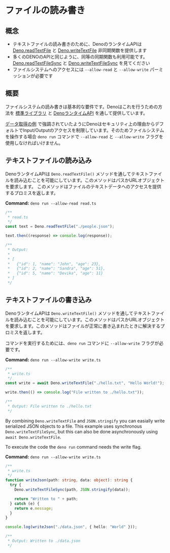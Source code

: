 <!-- # Read and Write Files -->
# ファイルの読み書き

<!-- ## Concepts -->
## 概念

<!--
- Deno's runtime API provides the
  [Deno.readTextFile](https://doc.deno.land/builtin/stable#Deno.readTextFile)
  and
  [Deno.writeTextFile](https://doc.deno.land/builtin/stable#Deno.writeTextFile)
  asynchronous functions for reading and writing entire text files
- Like many of Deno's APIs, synchronous alternatives are also available. See
  [Deno.readTextFileSync](https://doc.deno.land/builtin/stable#Deno.readTextFileSync)
  and
  [Deno.writeTextFileSync](https://doc.deno.land/builtin/stable#Deno.writeTextFileSync)
- Use `--allow-read` and `--allow-write` permissions to gain access to the file
  system
-->
- テキストファイルの読み書きのために、DenoのランタイムAPIは [Deno.readTextFile](https://doc.deno.land/builtin/stable#Deno.readTextFile) と [Deno.writeTextFile](https://doc.deno.land/builtin/stable#Deno.writeTextFile) 非同期関数を提供します
- 多くのDENOのAPIと同じように、同等の同期関数も利用可能です。[Deno.readTextFileSync](https://doc.deno.land/builtin/stable#Deno.readTextFileSync) と [Deno.writeTextFileSync](https://doc.deno.land/builtin/stable#Deno.writeTextFileSync) を見てください
- ファイルシステムへのアクセスには `--allow-read` と `--allow-write` パーミッションが必要です

<!-- ## Overview -->
## 概要

<!--
Interacting with the filesystem to read and write files is a common requirement.
Deno provides a number of ways to do this via the
[standard library](https://deno.land/std) and the
[Deno runtime API](https://doc.deno.land/builtin/stable).
-->
ファイルシステムの読み書きは基本的な要件です。Denoはこれを行うための方法を [標準ライブラリ](https://deno.land/std) と [DenoランタイムAPI](https://doc.deno.land/builtin/stable) を通して提供しています。

<!--
As highlighted in the [Fetch Data example](./fetch_data) Deno restricts access
to Input / Output by default for security reasons. Therefore when interacting
with the filesystem the `--allow-read` and `--allow-write` flags must be used
with the `deno run` command.
-->
[データ取得の例](./fetch_data) で強調されていたようにDenoはセキュリティ上の理由からデフォルトでInput/Outputのアクセスを制限しています。そのためファイルシステムを操作する場合 `deno run` コマンドで `--allow-read` と `--allow-write` フラグを使用しなければいけません。

<!-- ## Reading a text file -->
## テキストファイルの読み込み

<!--
The Deno runtime API makes it possible to read text files via the
`Deno.readTextFile()` method, it just requires a path string or URL object. The
method returns a promise which provides access to the file's text data.
-->
DenoランタイムAPIは `Deno.readTextFile()` メソッドを通してテキストファイルを読み込むことを可能にしています。このメソッドはパスかURLオブジェクトを要求します。
このメソッドはファイルのテキストデータへのアクセスを提供するプロミスを返します。

**Command:** `deno run --allow-read read.ts`

```typescript
/**
 * read.ts
 */
const text = Deno.readTextFile("./people.json");

text.then((response) => console.log(response));

/**
 * Output:
 *
 * [
 *   {"id": 1, "name": "John", "age": 23},
 *   {"id": 2, "name": "Sandra", "age": 51},
 *   {"id": 5, "name": "Devika", "age": 11}
 * ]
 */
```

<!-- ## Writing a text file -->
## テキストファイルの書き込み

<!--
The Deno runtime API allows developers to write text to files via the
`Deno.writeTextFile()` method. It just requires a file path and text string. The
method returns a promise which resolves when the file was successfully written.
-->
DenoランタイムAPIは `Deno.writeTextFile()` メソッドを通してテキストファイルを読み込むことを可能にしています。このメソッドはパスかURLオブジェクトを要求します。このメソッドはファイルが正常に書き込まれたときに解決するプロミスを返します。

<!--
To run the command the `--allow-write` flag must be supplied to the `deno run`
command.
-->
コマンドを実行するためには、`deno run` コマンドに `--allow-write` フラグが必要です。

**Command:** `deno run --allow-write write.ts`

```typescript
/**
 * write.ts
 */
const write = await Deno.writeTextFile("./hello.txt", "Hello World!");

write.then(() => console.log("File written to ./hello.txt"));

/**
 * Output: File written to ./hello.txt
 */
```

By combining `Deno.writeTextFile` and `JSON.stringify` you can easially write
serialized JSON objects to a file. This example uses synchronous
`Deno.writeTextFileSync`, but this can also be done asynchronously using
`await Deno.writeTextFile`.

To execute the code the `deno run` command needs the write flag.

**Command:** `deno run --allow-write write.ts`

```typescript
/**
 * write.ts
 */
function writeJson(path: string, data: object): string {
  try {
    Deno.writeTextFileSync(path, JSON.stringify(data));

    return "Written to " + path;
  } catch (e) {
    return e.message;
  }
}

console.log(writeJson("./data.json", { hello: "World" }));

/**
 * Output: Written to ./data.json
 */
```